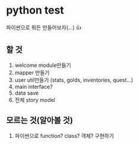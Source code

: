 # python test

파이썬으로 뭐든 만들어보자(...) :+1:

## 할 것

1. welcome module만들기
2. mapper 만들기
3. user util만들기 (stats, golds, inventories, quest...)
4. main interface?
5. data save
6. 전체 story model

## 모르는 것(알아볼 것)

1. 파이썬으로 function? class? 객체? 구현하기

